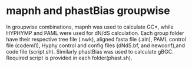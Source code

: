 
# mapnh and phastBias groupwise

In groupwise combinations, mapnh was used to calculate GC*, while HYPHYMP and PAML were used for dN/dS calculation. Each group folder have their respective tree file (.nwk), aligned fasta file (.aln), PAML control file (codeml1), Hyphy control and config files (dNdS.bf, and newconf),and code file (script.sh).
Similarly phastBias was used to calculate gBGC. Required script is provided in each folder(phast.sh).

